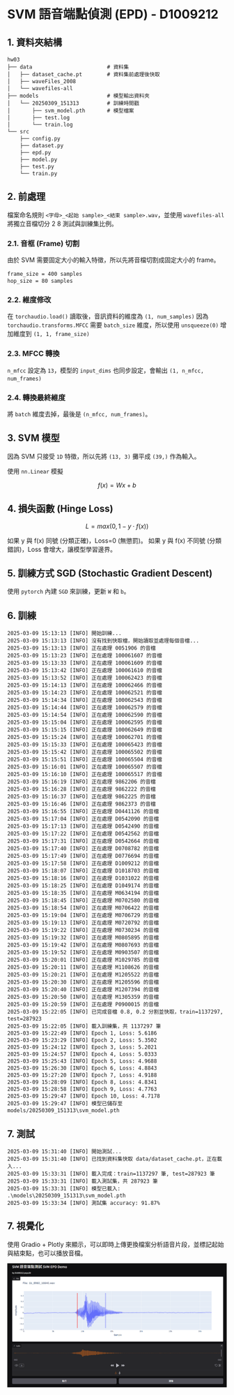# SVM 語音端點偵測 (EPD) - D1009212

## 1. 資料夾結構
```
hw03
├── data                        # 資料集
│   ├── dataset_cache.pt        # 資料集前處理後快取
│   ├── waveFiles_2008
│   └── wavefiles-all
├── models                      # 模型輸出資料夾
│   └── 20250309_151313         # 訓練時間戳
│       ├── svm_model.pth       # 模型檔案
│       ├── test.log
│       └── train.log
└── src
    ├── config.py
    ├── dataset.py
    ├── epd.py
    ├── model.py
    ├── test.py
    └── train.py

```


## 2. 前處理

檔案命名規則 `<字母>_<起始 sample>_<結束 sample>.wav`，並使用 `wavefiles-all` 將獨立音檔切分 2 8 測試與訓練集比例。

### 2.1. 音框 (Frame) 切割

由於 SVM 需要固定大小的輸入特徵，所以先將音檔切割成固定大小的 frame。

```
frame_size = 400 samples
hop_size = 80 samples
```

### 2.2. 維度修改
在 `torchaudio.load()` 讀取後，音訊資料的維度為 `(1, num_samples)`
因為 `torchaudio.transforms.MFCC` 需要 `batch_size` 維度，所以使用 `unsqueeze(0)` 增加維度到 `(1, 1, frame_size)`

### 2.3. MFCC 轉換

`n_mfcc` 設定為 `13`，模型的 `input_dims` 也同步設定，會輸出 `(1, n_mfcc, num_frames)`

### 2.4. 轉換最終維度

將 `batch` 維度去掉，最後是 `(n_mfcc, num_frames)`。


## 3. SVM 模型

因為 SVM 只接受 `1D` 特徵，所以先將 `(13, 3)` 攤平成 `(39,)` 作為輸入。

使用 `nn.Linear` 模擬

$$
f(x) = Wx + b
$$


## 4. 損失函數 (Hinge Loss)

$$
L=max(0,1−y⋅f(x))
$$

如果 y 與 f(x) 同號 (分類正確)，Loss=0 (無懲罰)。
如果 y 與 f(x) 不同號 (分類錯誤)，Loss 會增大，讓模型學習邊界。

## 5. 訓練方式 SGD (Stochastic Gradient Descent)

使用 `pytorch` 內建 `SGD` 來訓練，更新 `W` 和 `b`。

## 6. 訓練

```log
2025-03-09 15:13:13 [INFO] 開始訓練...
2025-03-09 15:13:13 [INFO] 沒有找到快取檔，開始讀取並處理每個音檔...
2025-03-09 15:13:13 [INFO] 正在處理 0051906 的音檔
2025-03-09 15:13:23 [INFO] 正在處理 100061607 的音檔
2025-03-09 15:13:33 [INFO] 正在處理 100061609 的音檔
2025-03-09 15:13:42 [INFO] 正在處理 100061610 的音檔
2025-03-09 15:13:52 [INFO] 正在處理 100062423 的音檔
2025-03-09 15:14:13 [INFO] 正在處理 100062466 的音檔
2025-03-09 15:14:23 [INFO] 正在處理 100062521 的音檔
2025-03-09 15:14:34 [INFO] 正在處理 100062543 的音檔
2025-03-09 15:14:44 [INFO] 正在處理 100062579 的音檔
2025-03-09 15:14:54 [INFO] 正在處理 100062590 的音檔
2025-03-09 15:15:04 [INFO] 正在處理 100062595 的音檔
2025-03-09 15:15:15 [INFO] 正在處理 100062649 的音檔
2025-03-09 15:15:24 [INFO] 正在處理 100062701 的音檔
2025-03-09 15:15:33 [INFO] 正在處理 100065423 的音檔
2025-03-09 15:15:42 [INFO] 正在處理 100065502 的音檔
2025-03-09 15:15:51 [INFO] 正在處理 100065504 的音檔
2025-03-09 15:16:01 [INFO] 正在處理 100065507 的音檔
2025-03-09 15:16:10 [INFO] 正在處理 100065517 的音檔
2025-03-09 15:16:19 [INFO] 正在處理 9862206 的音檔
2025-03-09 15:16:28 [INFO] 正在處理 9862222 的音檔
2025-03-09 15:16:37 [INFO] 正在處理 9862225 的音檔
2025-03-09 15:16:46 [INFO] 正在處理 9862373 的音檔
2025-03-09 15:16:55 [INFO] 正在處理 D0441126 的音檔
2025-03-09 15:17:04 [INFO] 正在處理 D0542090 的音檔
2025-03-09 15:17:13 [INFO] 正在處理 D0542490 的音檔
2025-03-09 15:17:22 [INFO] 正在處理 D0542562 的音檔
2025-03-09 15:17:31 [INFO] 正在處理 D0542664 的音檔
2025-03-09 15:17:40 [INFO] 正在處理 D0708782 的音檔
2025-03-09 15:17:49 [INFO] 正在處理 D0776694 的音檔
2025-03-09 15:17:58 [INFO] 正在處理 D1009212 的音檔
2025-03-09 15:18:07 [INFO] 正在處理 D1018703 的音檔
2025-03-09 15:18:16 [INFO] 正在處理 D1031022 的音檔
2025-03-09 15:18:25 [INFO] 正在處理 D1049174 的音檔
2025-03-09 15:18:35 [INFO] 正在處理 M0634194 的音檔
2025-03-09 15:18:45 [INFO] 正在處理 M0702580 的音檔
2025-03-09 15:18:54 [INFO] 正在處理 M0706422 的音檔
2025-03-09 15:19:04 [INFO] 正在處理 M0706729 的音檔
2025-03-09 15:19:13 [INFO] 正在處理 M0720792 的音檔
2025-03-09 15:19:22 [INFO] 正在處理 M0730234 的音檔
2025-03-09 15:19:32 [INFO] 正在處理 M0805895 的音檔
2025-03-09 15:19:42 [INFO] 正在處理 M0807693 的音檔
2025-03-09 15:19:52 [INFO] 正在處理 M0903507 的音檔
2025-03-09 15:20:01 [INFO] 正在處理 M1029785 的音檔
2025-03-09 15:20:11 [INFO] 正在處理 M1108626 的音檔
2025-03-09 15:20:21 [INFO] 正在處理 M1205522 的音檔
2025-03-09 15:20:30 [INFO] 正在處理 M1205596 的音檔
2025-03-09 15:20:40 [INFO] 正在處理 M1207394 的音檔
2025-03-09 15:20:50 [INFO] 正在處理 M1305359 的音檔
2025-03-09 15:20:59 [INFO] 正在處理 P0900015 的音檔
2025-03-09 15:22:05 [INFO] 已完成音檔 0.8, 0.2 分割並快取，train=1137297, test=287923
2025-03-09 15:22:05 [INFO] 載入訓練集，共 1137297 筆
2025-03-09 15:22:49 [INFO] Epoch 1, Loss: 5.6186
2025-03-09 15:23:29 [INFO] Epoch 2, Loss: 5.3502
2025-03-09 15:24:12 [INFO] Epoch 3, Loss: 5.2021
2025-03-09 15:24:57 [INFO] Epoch 4, Loss: 5.0333
2025-03-09 15:25:43 [INFO] Epoch 5, Loss: 4.9688
2025-03-09 15:26:30 [INFO] Epoch 6, Loss: 4.8843
2025-03-09 15:27:20 [INFO] Epoch 7, Loss: 4.9188
2025-03-09 15:28:09 [INFO] Epoch 8, Loss: 4.8341
2025-03-09 15:28:58 [INFO] Epoch 9, Loss: 4.7763
2025-03-09 15:29:47 [INFO] Epoch 10, Loss: 4.7178
2025-03-09 15:29:47 [INFO] 模型已儲存至 models/20250309_151313\svm_model.pth
```

## 7. 測試

```log
2025-03-09 15:31:40 [INFO] 開始測試...
2025-03-09 15:31:40 [INFO] 已找到資料集快取 data/dataset_cache.pt，正在載入...
2025-03-09 15:33:31 [INFO] 載入完成：train=1137297 筆, test=287923 筆
2025-03-09 15:33:31 [INFO] 載入測試集，共 287923 筆
2025-03-09 15:33:31 [INFO] 模型已載入: .\models\20250309_151313\svm_model.pth
2025-03-09 15:33:34 [INFO] 測試集 accuracy: 91.87%
```

## 7. 視覺化
使用 Gradio + Plotly 來顯示，可以即時上傳更換檔案分析語音片段，並標記起始與結束點，也可以播放音檔。

![image](./asset/image1.png)
